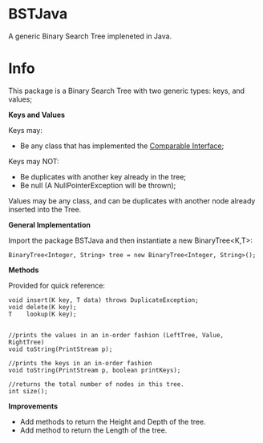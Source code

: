 BSTJava
=======

A generic Binary Search Tree impleneted in Java.

Info
====

This package is a Binary Search Tree with two generic types: keys, and values;

**Keys and Values**

Keys may:

* Be any class that has implemented the [Comparable Interface](http://docs.oracle.com/javase/6/docs/api/java/lang/Comparable.html);

Keys may NOT:

* Be duplicates with another key already in the tree;
* Be null (A NullPointerException will be thrown);

Values may be any class, and can be duplicates with another node already inserted
into the Tree.

**General Implementation**

Import the package BSTJava and then instantiate a new BinaryTree<K,T>:

    BinaryTree<Integer, String> tree = new BinaryTree<Integer, String>();

**Methods**

Provided for quick reference:

    void insert(K key, T data) throws DuplicateException;
    void delete(K key);
    T    lookup(K key);


    //prints the values in an in-order fashion (LeftTree, Value, RightTree)
    void toString(PrintStream p); 

    //prints the keys in an in-order fashion
    void toString(PrintStream p, boolean printKeys);

    //returns the total number of nodes in this tree.
    int size();

**Improvements**

* Add methods to return the Height and Depth of the tree.
* Add method to return the Length of the tree.
